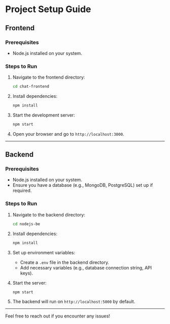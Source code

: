 # Project Setup Guide

## Frontend

### Prerequisites

- Node.js installed on your system.

### Steps to Run

1. Navigate to the frontend directory:
   ```bash
   cd chat-frontend
   ```
2. Install dependencies:
   ```bash
   npm install
   ```
3. Start the development server:
   ```bash
   npm start
   ```
4. Open your browser and go to `http://localhost:3000`.

---

## Backend

### Prerequisites

- Node.js installed on your system.
- Ensure you have a database (e.g., MongoDB, PostgreSQL) set up if required.

### Steps to Run

1. Navigate to the backend directory:
   ```bash
   cd nodejs-be
   ```
2. Install dependencies:
   ```bash
   npm install
   ```
3. Set up environment variables:

   - Create a `.env` file in the backend directory.
   - Add necessary variables (e.g., database connection string, API keys).

4. Start the server:
   ```bash
   npm start
   ```
5. The backend will run on `http://localhost:5000` by default.

---

Feel free to reach out if you encounter any issues!
